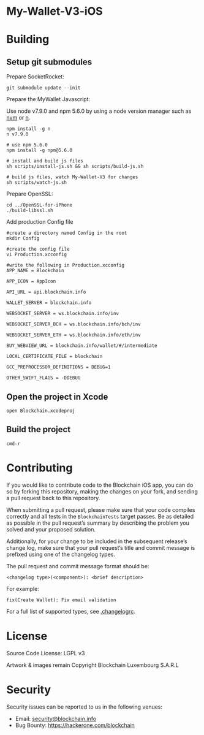 # My-Wallet-V3-iOS


# Building

## Setup git submodules

Prepare SocketRocket:

    git submodule update --init

Prepare the MyWallet Javascript:

Use node v7.9.0 and npm 5.6.0 by using a node version manager such as [nvm](https://github.com/creationix/nvm) or [n](https://github.com/tj/n).
    
    npm install -g n
    n v7.9.0

    # use npm 5.6.0
    npm install -g npm@5.6.0

    # install and build js files
    sh scripts/install-js.sh && sh scripts/build-js.sh

    # build js files, watch My-Wallet-V3 for changes
    sh scripts/watch-js.sh

Prepare OpenSSL:

    cd ../OpenSSL-for-iPhone
    ./build-libssl.sh

Add production Config file

    #create a directory named Config in the root
    mkdir Config

    #create the config file
    vi Production.xcconfig

    #write the following in Production.xcconfig
    APP_NAME = Blockchain

    APP_ICON = AppIcon

    API_URL = api.blockchain.info

    WALLET_SERVER = blockchain.info

    WEBSOCKET_SERVER = ws.blockchain.info/inv

    WEBSOCKET_SERVER_BCH = ws.blockchain.info/bch/inv

    WEBSOCKET_SERVER_ETH = ws.blockchain.info/eth/inv

    BUY_WEBVIEW_URL = blockchain.info/wallet/#/intermediate

    LOCAL_CERTIFICATE_FILE = blockchain

    GCC_PREPROCESSOR_DEFINITIONS = DEBUG=1

    OTHER_SWIFT_FLAGS = -DDEBUG

## Open the project in Xcode

    open Blockchain.xcodeproj

## Build the project

    cmd-r

# Contributing

If you would like to contribute code to the Blockchain iOS app, you can do so by forking this repository, making the changes on your fork, and sending a pull request back to this repository.

When submitting a pull request, please make sure that your code compiles correctly and all tests in the `BlockchainTests` target passes. Be as detailed as possible in the pull request’s summary by describing the problem you solved and your proposed solution.

Additionally, for your change to be included in the subsequent release’s change log, make sure that your pull request’s title and commit message is prefixed using one of the changelog types.

The pull request and commit message format should be:

```
<changelog type>(<component>): <brief description>
```

For example:

```
fix(Create Wallet): Fix email validation
```

For a full list of supported types, see [.changelogrc](https://github.com/blockchain/My-Wallet-V3-iOS/blob/dev/.changelogrc#L6...L69).

# License

Source Code License: LGPL v3

Artwork & images remain Copyright Blockchain Luxembourg S.A.R.L

# Security

Security issues can be reported to us in the following venues:
* Email: security@blockchain.info
* Bug Bounty: https://hackerone.com/blockchain
